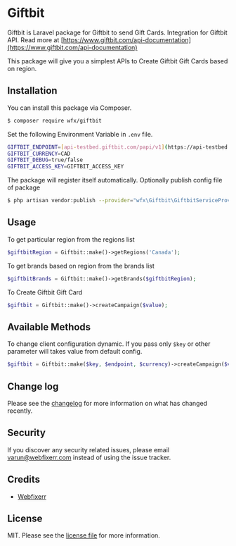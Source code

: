 # Giftbit

Giftbit is Laravel package for Giftbit to send Gift Cards. Integration for Giftbit API. Read more at [https://www.giftbit.com/api-documentation](https://www.giftbit.com/api-documentation)

This package will give you a simplest APIs to Create Giftbit Gift Cards based on region.


## Installation

You can install this package via Composer.

``` bash
$ composer require wfx/giftbit
```

Set the following Environment Variable in `.env` file.
```bash
GIFTBIT_ENDPOINT=[api-testbed.giftbit.com/papi/v1](https://api-testbed.giftbit.com/papi/v1)
GIFTBIT_CURRENCY=CAD
GIFTBIT_DEBUG=true/false
GIFTBIT_ACCESS_KEY=GIFTBIT_ACCESS_KEY
```

The package will register itself automatically.
Optionally publish config file of package
 ```bash
$ php artisan vendor:publish --provider="wfx\Giftbit\GiftbitServiceProvider" --tag="config"
```
## Usage
To get particular region from the regions list
```php
$giftbitRegion = Giftbit::make()->getRegions('Canada');
```
To get brands based on region from the brands list
```php
$giftbitBrands = Giftbit::make()->getBrands($giftbitRegion);
```
To Create Giftbit Gift Card
```php
$giftbit = Giftbit::make()->createCampaign($value);
```

## Available Methods

To change client configuration dynamic. If you pass only `$key` or other parameter will takes value from default config.
```php
$giftbit = Giftbit::make($key, $endpoint, $currency)->createCampaign($value);
```

## Change log

Please see the [changelog](changelog.md) for more information on what has changed recently.


## Security

If you discover any security related issues, please email varun@webfixerr.com instead of using the issue tracker.

## Credits

- [Webfixerr][link-author]

## License

MIT. Please see the [license file](LICENSE) for more information.

[link-author]: https://github.com/webfixerr

